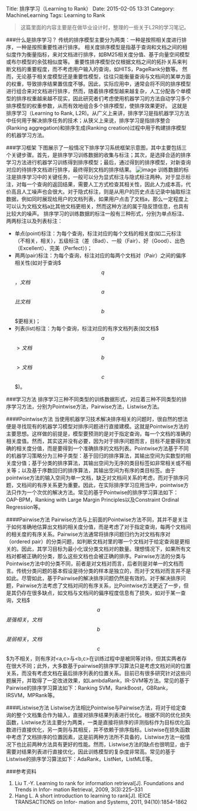 Title: 排序学习（Learning to Rank）
Date: 2015-02-05 13:31
Category: MachineLearning
Tags: Learning to Rank

> 这篇里面的内容主要是在做毕业设计时，整理的一些关于L2R的学习笔记。

###什么是排序学习？
传统的排序模型主要分为两类：一种是按照相关度进行排序，一种是按照重要性进行排序。
相关度排序模型是指基于查询和文档之间的相似度作为衡量指标，来对文档进行排序，如BM25相关度分值、基于向量空间模型或布尔模型的余弦相似度等。
重要性排序模型仅仅根据文档之间的拓扑关系来判断文档的重要程度，而不考虑用户输入的查询，如HITS，PageRank分数等。
然而，无论基于相关度模型还是重要性模型，往往只能衡量查询与文档间的某单方面的权重，导致排序结果置信度不够。因此，实际应用中，通常会将不同的排序模型进行组合来对文档进行排序，然而，随着排序模型越来越复杂，人工分配各个单模型的排序权重越来越不现实，因此研究者们考虑使用机器学习的方法自动学习多个排序模型的权重参数，从而有效地组合多个排序模型，使排序效果更好。
这就是排序学习（Learning to Rank, L2R)。从广义上来讲，排序学习是指机器学习方法中任何用于解决排序任务的技术；从狭义上来说，排序学习是指排序整合 (Ranking aggregation)和排序生成(Ranking creation)过程中用于构建排序模型的机器学习方法。

###学习框架
下图展示了一般情况下排序学习系统框架示意图，其中主要包括三个关键步骤。首先，是排序学习训练数据的收集与标注；其次，是选择合适的排序学习方法进行机器学习训练得到排序模型；最后，通过得到的排序模型，对新查询对应的待排序文档进行排序，最终得到文档的排序结果。
![image](http://lixinzhang.github.io/image/o_L2R.png)
训练数据的标注是排序学习中的关键任务，一般可以分为显式标注与隐式标注两种。对于显示标注，对每一个查询的返回结果，需要人工方式检查其相关性，因此人力成本高，代价高且人工噪声也会很大。对于隐式标注，则是从用户的历史点击记录中抽取标注数据，例如同时展现给用户的文档列表，如果用户点击了文档a，那么一定程度上可以认为文档文档a比其他文档更相关，然而这种方法的属于隐反馈信息，也具有比较大的噪声。
排序学习的训练数据的标注一般有三种形式，分别为单点标注、两两标注以及列表标注：

* 单点(point)标注：为每个查询，标注对应的每个文档的相关度(如二元标注（不相关，相关），五级标注（差（Bad）、一般（Fair）、好（Good）、出色（Excellent）、完美（Perfect）)；
* 两两(pair)标注：为每个查询，标注对应的每两个文档对（Pair）之间的偏序相关性(如对于查询$$$q$$$，文档$$$a$$$比文档$$$b$$$更相关)；
* 列表(list)标注：为每个查询，标注对应的有序文档列表(如文档$$$a$$$>文档$$$b$$$>文档$$$c$$$)。

###学习方法
排序学习三种不同类型的训练数据形式，对应着三种不同类型的排序学习方法，分别为Pointwise方法，Pairwise方法，Listwise方法。

####Pointwise方法
当使用机器学习技术解决排序相关的问题时，很自然的想法便是寻找现有的机器学习模型对排序问题进行直接建模。这就是Pointwise方法的主要思想。这样做的前提是，模型要预测的是对于指定查询，每一个文档的准确的相关度值。然而，其实这并没有必要，因为对于排序问题而言，目标不是要得到准确的相关度分值，而是要得到一个准确排序的文档列表。Pointwise方法基于不同的机器学习策略分为三种子类型：基于回归的排序算法，其输出空间为实数型的相关度分值；基于分类的排序算法，其输出空间为无序的类目标签如非常相关或不相关等；以及基于序数回归的排序算法，其输出空间为有序的类目标签。由于pointwise方法的输入空间为单一文档，缺乏对文档间关系的考虑，而对于排序问题，文档间的有序关系更为重要。因此，在实际排序学习应用当中，pointwise方法只作为一个次优的解决方法。常见的基于Pointwise的排序学习算法如下：OAP-BPM，Ranking with Large Margin Principles以及Constraint Ordinal Regression等。

####Pairwise方法
Pairwise方法与上前面的Pointwise方法不同，其并不是关注于如何准确地估算出文档的相关度分值，而是考虑了对于指定查询，每两个文档间的相关度的有序关系。Pairwise方法通常将排序问题归约为对文档有序对（ordered pair）的分类问题，如判断文档对里的哪一个文档对于给定查询是更相关的。因此，其学习目标为最小化误分类文档对的数量。理想情况下，如果所有文档对都被正确的分类，那么这些文档也会被正确的排序。Pairwise方法的分类与Pointwise方法中的分类不同，前者是对文档对而言，后者则是对单一的文档而言。传统分类问题的基本假设是待分类的样本是独立的，而对于文档对而言并不是如此。尽管如此，基于Pairwise的解决排序问题仍然是有效的。对于解决排序问题，Pairwise方法考虑了文档对间的有序关系，比Pointwise方法更近了一步，但是其仍存在很多缺点，如文档与文档间的偏序程度信息有了损失，如对于某一查询，文档$$$a$$$是强相关，文档$$$b$$$是弱相关，文档$$$c$$$为不相关，则有序对<a,c>与<b,c>在训练过程中是被同等对待，但其实两者存在很大不同；此外，大多数基于pairwise的排序学习算法只是考虑文档对间的位置关系，而没有考虑文档在最后排序列表的位置关系。目前已有很多研究针对这些问题展开，并取得了一定改进效果，如LambdaRank，IR-SVM等方法。常见的基于Pairwise的排序学习算法如下：Ranking SVM，RankBoost，GBRank，IRSVM，MPRank等。

####Listwise方法
Listwise方法相比Pointwise与Pairwise方法，将对于给定查询的整个文档集合作为输入，直接对排序结果列表进行优化。根据不同的优化损失函数，Listwise方法主要分为两类，一类是直接将排序的评测指标作为目标优化函数进行直接优化，另一类则与其相反，并不依赖于排序指标。Listwise在损失函数中考虑了文档排序的位置因素，这是前两种方法所不具备的，Listwise方法一般情况下也比前两种方法具有更好的性能。然而，Listwise方法的缺点也很明显，由于需要对结果列表进行直接优化，因此训练模型的复杂度非常高。常见的基于Listwise的排序学习算法如下：AdaRank，ListNet，ListMLE等。

###参考资料
1. Liu T.-Y. Learning to rank for information retrieval[J]. Foundations and Trends in Infor-mation Retrieval, 2009, 3(3):225–331
2. Hang L. A short introduction to learning to rank[J]. IEICE TRANSACTIONS on Infor-mation and Systems, 2011, 94(10):1854–1862
